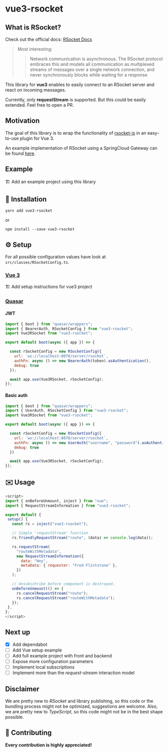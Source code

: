 # vue3-rsocket

## What is RSocket?

Check out the official docs: [RSocket Docs](https://rsocket.io/docs/)

> Most interesting:
>>Network communication is asynchronous. The RSocket protocol embraces
>>this and models all communication as multiplexed streams of messages
>>over a single network connection, and never synchronously blocks while
>>waiting for a response

This library for **vue3** enables to easily connect to an RSocket server and react on incoming messages.

Currently, only **requestStream** is supported. But this could be easily extended. Feel free to open a PR.

## Motivation

The goal of this library is to wrap the functionality of [rsocket-js](https://github.com/rsocket/rsocket-js)
in an easy-to-use plugin for Vue 3.

An example implementation of RSocket using a SpringCloud Gateway can be found
[here](https://github.com/nexiles/spring-cloud-gateway-rsocket-websocket).

## Example

:building_construction: Add an example project using this library

## :floppy_disk: Installation

```shell
yarn add vue3-rsocket
```
or
```shell
npm install --save vue3-rsocket
```

## :gear: Setup

For all possible configuration values have look at `src/classes/RSocketConfig.ts`.

### [Vue 3]((https://v3.vuejs.org/))

:building_construction: Add setup instructions for vue3 project

### [Quasar](https://quasar.dev/)

#### JWT

```javascript
import { boot } from "quasar/wrappers";
import { BearerAuth, RSocketConfig } from "vue3-rsocket";
import Vue3RSocket from "vue3-rsocket";

export default boot(async ({ app }) => {

  const rSocketConfig = new RSocketConfig({
    url: `ws://localhost:8070/server/rsocket`,
    authFn: async () => new BearerAuth(token).asAuthentication(),
    debug: true
  });

  await app.use(Vue3RSocket, rSocketConfig);
});
```

#### Basic auth

```javascript
import { boot } from "quasar/wrappers";
import { UserAuth, RSocketConfig } from "vue3-rsocket";
import Vue3RSocket from "vue3-rsocket";

export default boot(async ({ app }) => {

  const rSocketConfig = new RSocketConfig({
    url: `ws://localhost:8070/server/rsocket`,
    authFn: async () => new UserAuth("username", "password").asAuthentication(),
    debug: true
  })

  await app.use(Vue3RSocket, rSocketConfig);
});
```

## :envelope: Usage

 ```javascript
<script>
import { onBeforeUnmount, inject } from "vue";
import { RequestStreamInformation } from "vue3-rsocket";

export default {
  setup() {
    const rs = inject("vue3-rsocket");

    // Simple 'requestStream' function
    rs.friendlyRequestStream("route", (data) => console.log(data));

    rs.requestStream(
      "routeWithMetadata",
      new RequestStreamInformation({
        data: "Hey",
        metaData: { requester: "Fred Flintstone" },
      })
    );

    // Unsubschribe before component is destroyed.
    onBeforeUnmount(() => {
      rs.cancelRequestStream("route");
      rs.cancelRequestStream("routeWithMetadata");
    });
  },
};
</script>
```
## Next up

- [x] Add dependabot
- [ ] Add Vue setup example
- [ ] Add full example project with front and backend
- [ ] Expose more configuration parameters
- [ ] Implement local subscriptions
- [ ] Implement more than the *request-stream* interaction model

## Disclaimer

We are pretty new to *RSocket* and library publishing, so this code or the bundling process might not be optimized,
suggestions are welcome. Also, we are pretty new to *TypeScript*, so this code might not be in the best shape possible.

## :handshake: Contributing

**Every contribution is highly appreciated!**
